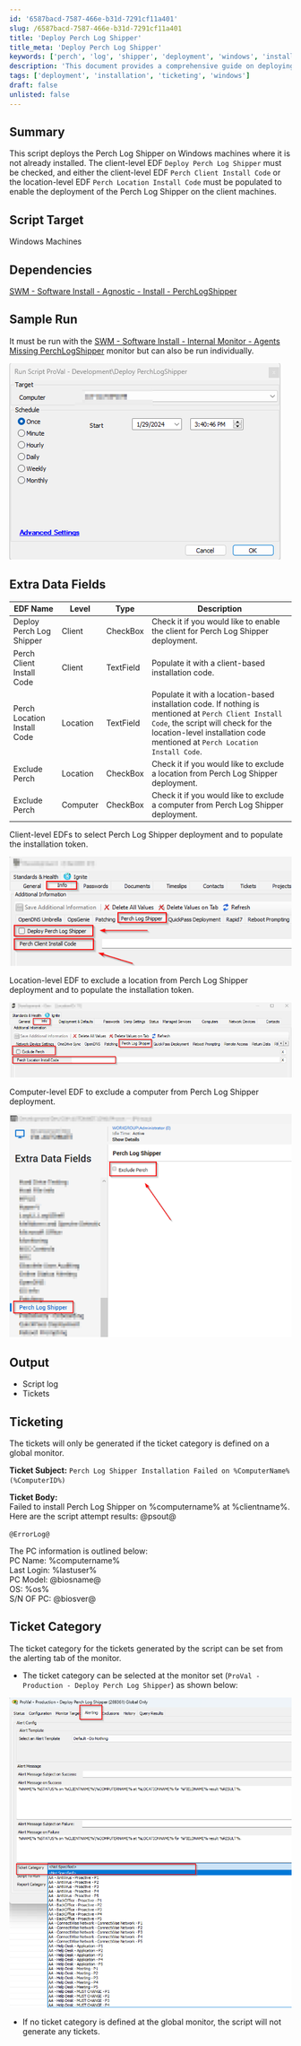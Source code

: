 ```yaml
---
id: '6587bacd-7587-466e-b31d-7291cf11a401'
slug: /6587bacd-7587-466e-b31d-7291cf11a401
title: 'Deploy Perch Log Shipper'
title_meta: 'Deploy Perch Log Shipper'
keywords: ['perch', 'log', 'shipper', 'deployment', 'windows', 'install', 'edf']
description: 'This document provides a comprehensive guide on deploying the Perch Log Shipper on Windows machines, detailing the necessary client-level and location-level EDFs, dependencies, and output generated during the installation process.'
tags: ['deployment', 'installation', 'ticketing', 'windows']
draft: false
unlisted: false
---
```


## Summary

This script deploys the Perch Log Shipper on Windows machines where it is not already installed. The client-level EDF `Deploy Perch Log Shipper` must be checked, and either the client-level EDF `Perch Client Install Code` or the location-level EDF `Perch Location Install Code` must be populated to enable the deployment of the Perch Log Shipper on the client machines.

## Script Target

Windows Machines

## Dependencies

[SWM - Software Install - Agnostic - Install - PerchLogShipper](https://proval.itglue.com/DOC-5078775-14959900)

## Sample Run

It must be run with the [SWM - Software Install - Internal Monitor - Agents Missing PerchLogShipper](/docs/bc410117-b7b7-4345-967c-965f15acdf07) monitor but can also be run individually.

![Sample Run Image](../../../static/img/Deploy-Perch-Log-Shipper/image_4.png)

## Extra Data Fields

| EDF Name                     | Level   | Type      | Description                                                                                                                                                          |
|------------------------------|---------|-----------|----------------------------------------------------------------------------------------------------------------------------------------------------------------------|
| Deploy Perch Log Shipper     | Client  | CheckBox  | Check it if you would like to enable the client for Perch Log Shipper deployment.                                                                                   |
| Perch Client Install Code     | Client  | TextField | Populate it with a client-based installation code.                                                                                                                 |
| Perch Location Install Code    | Location| TextField | Populate it with a location-based installation code. If nothing is mentioned at `Perch Client Install Code`, the script will check for the location-level installation code mentioned at `Perch Location Install Code`. |
| Exclude Perch                | Location| CheckBox  | Check it if you would like to exclude a location from Perch Log Shipper deployment.                                                                                 |
| Exclude Perch                | Computer| CheckBox  | Check it if you would like to exclude a computer from Perch Log Shipper deployment.                                                                                 |

Client-level EDFs to select Perch Log Shipper deployment and to populate the installation token.

![Client-Level EDF](../../../static/img/Deploy-Perch-Log-Shipper/image_5.png)

Location-level EDF to exclude a location from Perch Log Shipper deployment and to populate the installation token.

![Location-Level EDF](../../../static/img/Deploy-Perch-Log-Shipper/image_6.png)

Computer-level EDF to exclude a computer from Perch Log Shipper deployment.

![Computer-Level EDF](../../../static/img/Deploy-Perch-Log-Shipper/image_7.png)

## Output

- Script log
- Tickets

## Ticketing

The tickets will only be generated if the ticket category is defined on a global monitor.

**Ticket Subject:** `Perch Log Shipper Installation Failed on %ComputerName%(%ComputerID%)`

**Ticket Body:**  
Failed to install Perch Log Shipper on %computername% at %clientname%. Here are the script attempt results: @psout@

`@ErrorLog@`

The PC information is outlined below:  
PC Name: %computername%  
Last Login: %lastuser%  
PC Model: @biosname@  
OS: %os%  
S/N OF PC: @biosver@

## Ticket Category

The ticket category for the tickets generated by the script can be set from the alerting tab of the monitor.

- The ticket category can be selected at the monitor set (`ProVal - Production - Deploy Perch Log Shipper`) as shown below:

![Ticket Category Selection](../../../static/img/Deploy-Perch-Log-Shipper/image_8.png)

- If no ticket category is defined at the global monitor, the script will not generate any tickets.




